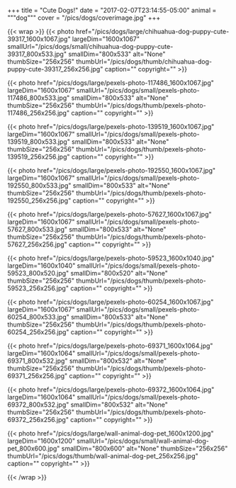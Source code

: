 +++
title = "Cute Dogs!"
date = "2017-02-07T23:14:55-05:00"
animal = """dog"""
cover = "/pics/dogs/coverimage.jpg"
+++

{{< wrap >}}
{{< photo href="/pics/dogs/large/chihuahua-dog-puppy-cute-39317_1600x1067.jpg" largeDim="1600x1067" smallUrl="/pics/dogs/small/chihuahua-dog-puppy-cute-39317_800x533.jpg" smallDim="800x533" alt="None" thumbSize="256x256" thumbUrl="/pics/dogs/thumb/chihuahua-dog-puppy-cute-39317_256x256.jpg" caption="" copyright="" >}}

{{< photo href="/pics/dogs/large/pexels-photo-117486_1600x1067.jpg" largeDim="1600x1067" smallUrl="/pics/dogs/small/pexels-photo-117486_800x533.jpg" smallDim="800x533" alt="None" thumbSize="256x256" thumbUrl="/pics/dogs/thumb/pexels-photo-117486_256x256.jpg" caption="" copyright="" >}}

{{< photo href="/pics/dogs/large/pexels-photo-139519_1600x1067.jpg" largeDim="1600x1067" smallUrl="/pics/dogs/small/pexels-photo-139519_800x533.jpg" smallDim="800x533" alt="None" thumbSize="256x256" thumbUrl="/pics/dogs/thumb/pexels-photo-139519_256x256.jpg" caption="" copyright="" >}}

{{< photo href="/pics/dogs/large/pexels-photo-192550_1600x1067.jpg" largeDim="1600x1067" smallUrl="/pics/dogs/small/pexels-photo-192550_800x533.jpg" smallDim="800x533" alt="None" thumbSize="256x256" thumbUrl="/pics/dogs/thumb/pexels-photo-192550_256x256.jpg" caption="" copyright="" >}}

{{< photo href="/pics/dogs/large/pexels-photo-57627_1600x1067.jpg" largeDim="1600x1067" smallUrl="/pics/dogs/small/pexels-photo-57627_800x533.jpg" smallDim="800x533" alt="None" thumbSize="256x256" thumbUrl="/pics/dogs/thumb/pexels-photo-57627_256x256.jpg" caption="" copyright="" >}}

{{< photo href="/pics/dogs/large/pexels-photo-59523_1600x1040.jpg" largeDim="1600x1040" smallUrl="/pics/dogs/small/pexels-photo-59523_800x520.jpg" smallDim="800x520" alt="None" thumbSize="256x256" thumbUrl="/pics/dogs/thumb/pexels-photo-59523_256x256.jpg" caption="" copyright="" >}}

{{< photo href="/pics/dogs/large/pexels-photo-60254_1600x1067.jpg" largeDim="1600x1067" smallUrl="/pics/dogs/small/pexels-photo-60254_800x533.jpg" smallDim="800x533" alt="None" thumbSize="256x256" thumbUrl="/pics/dogs/thumb/pexels-photo-60254_256x256.jpg" caption="" copyright="" >}}

{{< photo href="/pics/dogs/large/pexels-photo-69371_1600x1064.jpg" largeDim="1600x1064" smallUrl="/pics/dogs/small/pexels-photo-69371_800x532.jpg" smallDim="800x532" alt="None" thumbSize="256x256" thumbUrl="/pics/dogs/thumb/pexels-photo-69371_256x256.jpg" caption="" copyright="" >}}

{{< photo href="/pics/dogs/large/pexels-photo-69372_1600x1064.jpg" largeDim="1600x1064" smallUrl="/pics/dogs/small/pexels-photo-69372_800x532.jpg" smallDim="800x532" alt="None" thumbSize="256x256" thumbUrl="/pics/dogs/thumb/pexels-photo-69372_256x256.jpg" caption="" copyright="" >}}

{{< photo href="/pics/dogs/large/wall-animal-dog-pet_1600x1200.jpg" largeDim="1600x1200" smallUrl="/pics/dogs/small/wall-animal-dog-pet_800x600.jpg" smallDim="800x600" alt="None" thumbSize="256x256" thumbUrl="/pics/dogs/thumb/wall-animal-dog-pet_256x256.jpg" caption="" copyright="" >}}

{{< /wrap >}}